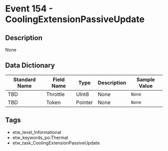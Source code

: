 # Event 154 - CoolingExtensionPassiveUpdate

## Description
None

## Data Dictionary
|Standard Name|Field Name|Type|Description|Sample Value|
|---|---|---|---|---|
|TBD|Throttle|UInt8|None|`None`|
|TBD|Token|Pointer|None|`None`|

## Tags
* etw_level_Informational
* etw_keywords_po:Thermal
* etw_task_CoolingExtensionPassiveUpdate